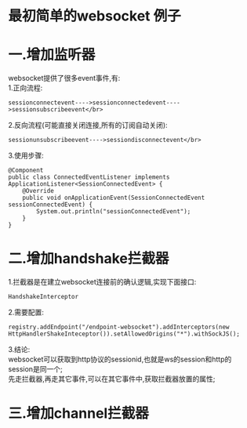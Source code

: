 # 最初简单的websocket 例子
# 一.增加监听器
websocket提供了很多event事件,有:</br>
1.正向流程:</br>
```
sessionconnectevent---->sessionconnectedevent---->sessionsubscribeevent</br>
```
2.反向流程(可能直接关闭连接,所有的订阅自动关闭):</br>
```
sessionunsubscribeevent---->sessiondisconnectevent</br>
```
3.使用步骤:</br>
```
@Component
public class ConnectedEventListener implements ApplicationListener<SessionConnectedEvent> {
    @Override
    public void onApplicationEvent(SessionConnectedEvent sessionConnectedEvent) {
        System.out.println("sessionConnectedEvent");
    }
}
```
# 二.增加handshake拦截器
1.拦截器是在建立websocket连接前的确认逻辑,实现下面接口:</br>
```
HandshakeInterceptor
```
2.需要配置:</br>
```
registry.addEndpoint("/endpoint-websocket").addInterceptors(new HttpHandlerShakeInteceptor()).setAllowedOrigins("*").withSockJS();
```
3.结论:</br>
websocket可以获取到http协议的sessionid,也就是ws的session和http的session是同一个;</br>
先走拦截器,再走其它事件,可以在其它事件中,获取拦截器放置的属性;</br>
# 三.增加channel拦截器
